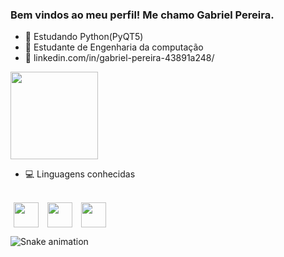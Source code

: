 ### Bem vindos ao meu perfil! Me chamo Gabriel Pereira. 


- 🌱 Estudando Python(PyQT5)
- 🌱 Estudante de Engenharia da computação
- 🌱 linkedin.com/in/gabriel-pereira-43891a248/

<div>
    <img height="140em" src=https://github-readme-stats.vercel.app/api/top-langs/?username=gbrpereirap&layout=compact&show_icons=true&theme=github_dark>
</div>

- :computer: Linguagens conhecidas
<div style="display: inline_block"><br>
    <img align="center" height="40" weight="40" hspace="5" src="https://cdn.jsdelivr.net/gh/devicons/devicon/icons/c/c-original.svg" />
    <img align="center" height="40" weight="40" hspace="5" src="https://cdn.jsdelivr.net/gh/devicons/devicon/icons/cplusplus/cplusplus-original.svg" />
    <img align="center" height="40" weight="40" hspace="5" src="https://cdn.jsdelivr.net/gh/devicons/devicon/icons/python/python-original.svg" /> 
</div>

![Snake animation](https://github.com/gbrpereirap/gbrpereirap/blob/output/github-contribution-grid-snake.svg)
  
